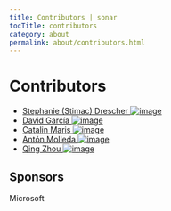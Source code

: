 ```yaml
---
title: Contributors | sonar
tocTitle: contributors
category: about
permalink: about/contributors.html
---
```

# Contributors

* [Stephanie (Stimac) Drescher ![image](https://avatars1.githubusercontent.com/u/18073131?v=3&s=100)](https://github.com/ststimac)
* [David García ![image](https://avatars1.githubusercontent.com/u/1581288?v=3&s=100)](https://github.com/sarvaje)
* [Catalin Maris ![image](https://avatars2.githubusercontent.com/u/1223565?v=3&s=100)](https://github.com/alrra)
* [Antón Molleda ![image](https://avatars2.githubusercontent.com/u/606594?v=3&s=100)](https://github.com/molant)
* [Qing Zhou ![image](https://avatars3.githubusercontent.com/u/20218531?v=3&s=100)](https://github.com/qzhou1607)

## Sponsors

Microsoft
